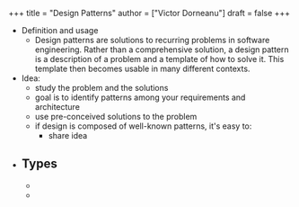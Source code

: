 +++
title = "Design Patterns"
author = ["Victor Dorneanu"]
draft = false
+++

-   Definition and usage
    -   Design patterns are solutions to recurring problems in software engineering. Rather than a comprehensive solution, a design pattern is a description of a problem and a template of how to solve it. This template then becomes usable in many different contexts.
-   Idea:
    -   study the problem and the solutions
    -   goal is to identify patterns among your requirements and architecture
    -   use pre-conceived solutions to the problem
    -   if design is composed of well-known patterns, it's easy to:
        -   share idea
-   Types
    -
    -
    -
